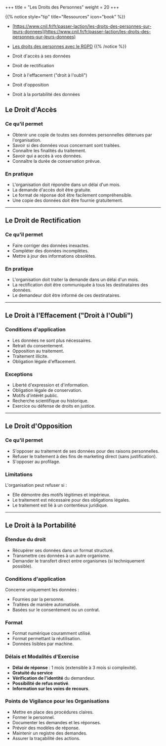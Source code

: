 +++
title = "Les Droits des Personnes"
weight = 20
+++

{{% notice style="tip" title="Ressources" icon="book" %}}
- [https://www.cnil.fr/fr/passer-laction/les-droits-des-personnes-sur-leurs-donnees](https://www.cnil.fr/fr/passer-laction/les-droits-des-personnes-sur-leurs-donnees)
- [Les droits des personnes avec le RGPD](https://rgpd.orson.io/11/rgpd-et-droits-des-personnes)
{{% /notice %}}

- Droit d'accès à ses données
- Droit de rectification
- Droit à l'effacement ("droit à l'oubli")
- Droit d'opposition
- Droit à la portabilité des données

## Le Droit d'Accès

### Ce qu'il permet

- Obtenir une copie de toutes ses données personnelles détenues par l'organisation.
- Savoir si des données vous concernant sont traitées.
- Connaître les finalités du traitement.
- Savoir qui a accès à vos données.
- Connaître la durée de conservation prévue.

### En pratique

- L'organisation doit répondre dans un délai d'un mois.
- La demande d'accès doit être gratuite.
- Le format de réponse doit être facilement compréhensible.
- Une copie des données doit être fournie gratuitement.

---

## Le Droit de Rectification

### Ce qu'il permet

- Faire corriger des données inexactes.
- Compléter des données incomplètes.
- Mettre à jour des informations obsolètes.

### En pratique

- L'organisation doit traiter la demande dans un délai d'un mois.
- La rectification doit être communiquée à tous les destinataires des données.
- Le demandeur doit être informé de ces destinataires.

---

## Le Droit à l'Effacement ("Droit à l'Oubli")

### Conditions d'application

- Les données ne sont plus nécessaires.
- Retrait du consentement.
- Opposition au traitement.
- Traitement illicite.
- Obligation légale d'effacement.

### Exceptions

- Liberté d'expression et d'information.
- Obligation légale de conservation.
- Motifs d'intérêt public.
- Recherche scientifique ou historique.
- Exercice ou défense de droits en justice.

---

## Le Droit d'Opposition

### Ce qu'il permet

- S'opposer au traitement de ses données pour des raisons personnelles.
- Refuser le traitement à des fins de marketing direct (sans justification).
- S'opposer au profilage.

### Limitations

L'organisation peut refuser si :

- Elle démontre des motifs légitimes et impérieux.
- Le traitement est nécessaire pour des obligations légales.
- Le traitement est lié à un contentieux juridique.

---

## Le Droit à la Portabilité

### Étendue du droit

- Récupérer ses données dans un format structuré.
- Transmettre ces données à un autre organisme.
- Demander le transfert direct entre organismes (si techniquement possible).

### Conditions d'application

Concerne uniquement les données :

- Fournies par la personne.
- Traitées de manière automatisée.
- Basées sur le consentement ou un contrat.

### Format

- Format numérique couramment utilisé.
- Format permettant la réutilisation.
- Données lisibles par machine.

### Délais et Modalités d'Exercise

- **Délai de réponse** : 1 mois (extensible à 3 mois si complexité).
- **Gratuité du service**
- **Vérification de l'identité** du demandeur.
- **Possibilité de refus motivé**.
- **Information sur les voies de recours**.

### Points de Vigilance pour les Organisations

- Mettre en place des procédures claires.
- Former le personnel.
- Documenter les demandes et les réponses.
- Prévoir des modèles de réponse.
- Maintenir un registre des demandes.
- Assurer la traçabilité des actions.
